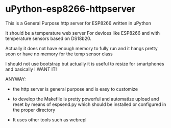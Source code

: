 # uPython-esp8266-httpserver

This is a General Purpose http server for ESP8266 written in uPython

It should be a temperature web server
For devices like ESP8266 and with temperature sensors based on DS18b20. 

Actually it does not have enough memory to fully run and it hangs pretty soon or have no memory for the temp sensor class

I should not use bootstrap but actually it is useful to resize for smartphones and basically I WANT IT!

ANYWAY:

- the http server is general purpose and is easy to customize

- to develop the Makefile is pretty powerful and automatize upload and reset by means of espsend.py which should be installed or configured in the proper directory

- It uses other tools such as webrepl 

